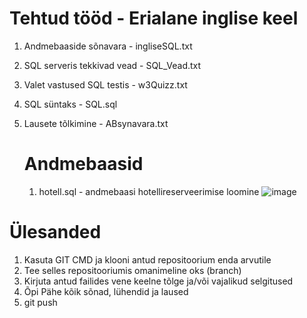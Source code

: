 # Tehtud tööd - Erialane inglise keel

1. Andmebaaside sõnavara - ingliseSQL.txt
2. SQL serveris tekkivad vead - SQL_Vead.txt
3. Valet vastused SQL testis - w3Quizz.txt
4. SQL süntaks - SQL.sql
5. Lausete tõlkimine - ABsynavara.txt

    # Andmebaasid

     1.  hotell.sql - andmebaasi hotellireserveerimise loomine
  ![image](https://github.com/IrinaMerkulova/TARpv23ab/assets/161806791/0f9f3e7f-58dd-4324-abe6-54570f4fb34c)



  
# Ülesanded

1. Kasuta GIT CMD ja klooni antud repositoorium enda arvutile
2. Tee selles repositooriumis omanimeline oks (branch)
3. Kirjuta antud failides vene keelne tõlge ja/või vajalikud selgitused
4. Õpi Pähe kõik sõnad, lühendid ja laused
5. git push
